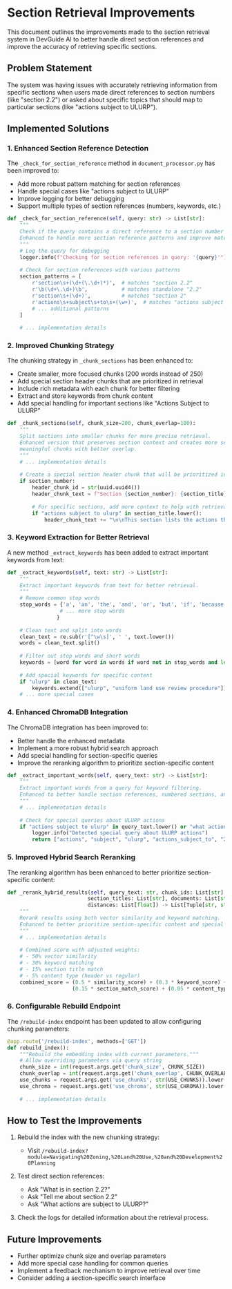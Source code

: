 # Section Retrieval Improvements

This document outlines the improvements made to the section retrieval system in DevGuide AI to better handle direct section references and improve the accuracy of retrieving specific sections.

## Problem Statement

The system was having issues with accurately retrieving information from specific sections when users made direct references to section numbers (like "section 2.2") or asked about specific topics that should map to particular sections (like "actions subject to ULURP").

## Implemented Solutions

### 1. Enhanced Section Reference Detection

The `_check_for_section_reference` method in `document_processor.py` has been improved to:

- Add more robust pattern matching for section references
- Handle special cases like "actions subject to ULURP"
- Improve logging for better debugging
- Support multiple types of section references (numbers, keywords, etc.)

```python
def _check_for_section_reference(self, query: str) -> List[str]:
    """
    Check if the query contains a direct reference to a section number and return matching sections.
    Enhanced to handle more section reference patterns and improve matching accuracy.
    """
    # Log the query for debugging
    logger.info(f"Checking for section references in query: '{query}'")
    
    # Check for section references with various patterns
    section_patterns = [
        r'section\s+(\d+(\.\d+)*)',  # matches "section 2.2"
        r'\b(\d+\.\d+)\b',           # matches standalone "2.2"
        r'section\s+(\d+)',          # matches "section 2"
        r'actions\s+subject\s+to\s+(\w+)',  # matches "actions subject to ULURP"
        # ... additional patterns
    ]
    
    # ... implementation details
```

### 2. Improved Chunking Strategy

The chunking strategy in `_chunk_sections` has been enhanced to:

- Create smaller, more focused chunks (200 words instead of 250)
- Add special section header chunks that are prioritized in retrieval
- Include rich metadata with each chunk for better filtering
- Extract and store keywords from chunk content
- Add special handling for important sections like "Actions Subject to ULURP"

```python
def _chunk_sections(self, chunk_size=200, chunk_overlap=100):
    """
    Split sections into smaller chunks for more precise retrieval.
    Enhanced version that preserves section context and creates more semantically
    meaningful chunks with better overlap.
    """
    # ... implementation details
    
    # Create a special section header chunk that will be prioritized in retrieval
    if section_number:
        header_chunk_id = str(uuid.uuid4())
        header_chunk_text = f"Section {section_number}: {section_title}\n\nThis section contains information about {section_title}."
        
        # For specific sections, add more context to help with retrieval
        if "actions subject to ulurp" in section_title.lower():
            header_chunk_text += "\n\nThis section lists the actions that are subject to ULURP review."
```

### 3. Keyword Extraction for Better Retrieval

A new method `_extract_keywords` has been added to extract important keywords from text:

```python
def _extract_keywords(self, text: str) -> List[str]:
    """
    Extract important keywords from text for better retrieval.
    """
    # Remove common stop words
    stop_words = {'a', 'an', 'the', 'and', 'or', 'but', 'if', 'because', 'as', 'what', 
                 # ... more stop words
                }
    
    # Clean text and split into words
    clean_text = re.sub(r'[^\w\s]', ' ', text.lower())
    words = clean_text.split()
    
    # Filter out stop words and short words
    keywords = [word for word in words if word not in stop_words and len(word) > 2]
    
    # Add special keywords for specific content
    if "ulurp" in clean_text:
        keywords.extend(["ulurp", "uniform land use review procedure"])
    # ... more special cases
```

### 4. Enhanced ChromaDB Integration

The ChromaDB integration has been improved to:

- Better handle the enhanced metadata
- Implement a more robust hybrid search approach
- Add special handling for section-specific queries
- Improve the reranking algorithm to prioritize section-specific content

```python
def _extract_important_words(self, query_text: str) -> List[str]:
    """
    Extract important words from a query for keyword filtering.
    Enhanced to better handle section references, numbered sections, and special queries.
    """
    # ... implementation details
    
    # Check for special queries about ULURP actions
    if "actions subject to ulurp" in query_text.lower() or "what actions are subject to ulurp" in query_text.lower():
        logger.info("Detected special query about ULURP actions")
        return ["actions", "subject", "ulurp", "actions_subject_to", "2.2", "section 2.2"]
```

### 5. Improved Hybrid Search Reranking

The reranking algorithm has been enhanced to better prioritize section-specific content:

```python
def _rerank_hybrid_results(self, query_text: str, chunk_ids: List[str],
                          section_titles: List[str], documents: List[str],
                          distances: List[float]) -> List[Tuple[str, str, float]]:
    """
    Rerank results using both vector similarity and keyword matching.
    Enhanced to better prioritize section-specific content and special queries.
    """
    # ... implementation details
    
    # Combined score with adjusted weights:
    # - 50% vector similarity
    # - 30% keyword matching
    # - 15% section title match
    # - 5% content type (header vs regular)
    combined_score = (0.5 * similarity_score) + (0.3 * keyword_score) + 
                     (0.15 * section_match_score) + (0.05 * content_type_score)
```

### 6. Configurable Rebuild Endpoint

The `/rebuild-index` endpoint has been updated to allow configuring chunking parameters:

```python
@app.route('/rebuild-index', methods=['GET'])
def rebuild_index():
    """Rebuild the embedding index with current parameters."""
    # Allow overriding parameters via query string
    chunk_size = int(request.args.get('chunk_size', CHUNK_SIZE))
    chunk_overlap = int(request.args.get('chunk_overlap', CHUNK_OVERLAP))
    use_chunks = request.args.get('use_chunks', str(USE_CHUNKS)).lower() == 'true'
    use_chroma = request.args.get('use_chroma', str(USE_CHROMA)).lower() == 'true'
    
    # ... implementation details
```

## How to Test the Improvements

1. Rebuild the index with the new chunking strategy:
   - Visit `/rebuild-index?module=Navigating%20Zoning,%20Land%20Use,%20and%20Development%20Planning`

2. Test direct section references:
   - Ask "What is in section 2.2?"
   - Ask "Tell me about section 2.2"
   - Ask "What actions are subject to ULURP?"

3. Check the logs for detailed information about the retrieval process.

## Future Improvements

- Further optimize chunk size and overlap parameters
- Add more special case handling for common queries
- Implement a feedback mechanism to improve retrieval over time
- Consider adding a section-specific search interface
